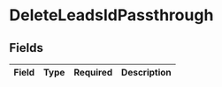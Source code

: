 # DeleteLeadsIdPassthrough


## Fields

| Field       | Type        | Required    | Description |
| ----------- | ----------- | ----------- | ----------- |